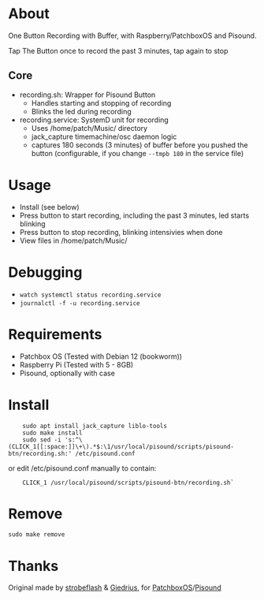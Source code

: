 # About

One Button Recording with Buffer, with Raspberry/PatchboxOS and Pisound.

Tap The Button once to record the past 3 minutes, tap again to stop

## Core
- recording.sh: Wrapper for Pisound Button
	- Handles starting and stopping of recording
	- Blinks the led during recording
- recording.service: SystemD unit for recording
	- Uses /home/patch/Music/ directory
	- jack_capture timemachine/osc daemon logic
	- captures 180 seconds (3 minutes) of buffer before you pushed the button (configurable, if you change `--tmpb 180` in the service file)

# Usage
- Install (see below)
- Press button to start recording, including the past 3 minutes, led starts blinking
- Press button to stop recording, blinking intensivies when done
- View files in  /home/patch/Music/
  
# Debugging
- `watch systemctl status recording.service`
- `journalctl -f -u recording.service`

# Requirements
- Patchbox OS (Tested with Debian 12 (bookworm))
- Raspberry Pi (Tested with 5 - 8GB)
- Pisound, optionally with case

# Install

```
    sudo apt install jack_capture liblo-tools
    sudo make install
    sudo sed -i 's:^\(CLICK_1[[:space:]]\+\).*$:\1/usr/local/pisound/scripts/pisound-btn/recording.sh:' /etc/pisound.conf
```

or edit /etc/pisound.conf manually to contain:
	
```
    CLICK_1 /usr/local/pisound/scripts/pisound-btn/recording.sh`
```

# Remove

`sudo make remove`

# Thanks

Original made by [strobeflash](https://github.com/strobeflash/pisound_recorder) & [Giedrius][11], for [PatchboxOS](https://blokas.io/patchbox-os/)/[Pisound](https://blokas.io/pisound/)


[10]: https://wiki.mod.audio/wiki/File_handling#:~:text=The%20Audio%20Recordings%20folder%20will%20be%20the%20place%20where%20any%20recording%20done%20inside%20your%20MOD%20device%20is%20stored.
[11]: https://community.blokas.io/t/record-audio-with-the-button/2761/13
